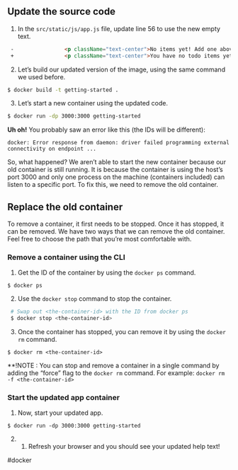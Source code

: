 ## Update the source code

1. In the `src/static/js/app.js` file, update line 56 to use the new empty text.

```html
 -                <p className="text-center">No items yet! Add one above!</p>
 +                <p className="text-center">You have no todo items yet! Add one above!</p>
```

2. Let’s build our updated version of the image, using the same command we used before.

```bash
$ docker build -t getting-started .
```

3. Let’s start a new container using the updated code.

```bash
$ docker run -dp 3000:3000 getting-started
```

**Uh oh!** You probably saw an error like this (the IDs will be different):

```shell
docker: Error response from daemon: driver failed programming external connectivity on endpoint ...
```

So, what happened? We aren’t able to start the new container because our old container is still running. It is because the container is using the host’s port 3000 and only one process on the machine (containers included) can listen to a specific port. To fix this, we need to remove the old container.

## Replace the old container
To remove a container, it first needs to be stopped. Once it has stopped, it can be removed. We have two ways that we can remove the old container. Feel free to choose the path that you’re most comfortable with.

### Remove a container using the CLI
1. Get the ID of the container by using the `docker ps` command.
```shell
$ docker ps
```
2. Use the `docker stop` command to stop the container.
```bash
 # Swap out <the-container-id> with the ID from docker ps
 $ docker stop <the-container-id>
```
3. Once the container has stopped, you can remove it by using the `docker rm` command.
```shell
$ docker rm <the-container-id>
```

**!NOTE : You can stop and remove a container in a single command by adding the “force” flag to the `docker rm` command. For example: `docker rm -f <the-container-id>`

### Start the updated app container
1. Now, start your updated app.
```shell
$ docker run -dp 3000:3000 getting-started
```
2. 1.  Refresh your browser and you should see your updated help text!


#docker 